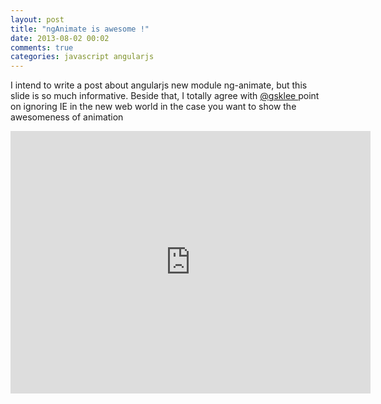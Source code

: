 ```yaml
---
layout: post
title: "ngAnimate is awesome !"
date: 2013-08-02 00:02
comments: true
categories: javascript angularjs
---
```


I intend to write a post about angularjs new module ng-animate, but this slide is so much informative. Beside that, I totally agree with [ @gsklee ](https://twitter.com/gsklee) point on ignoring IE in the new web world in the case you want to show the awesomeness of animation

<iframe src="http://slid.es/gsklee/animation-in-angularjs/embed" width="576" height="420" scrolling="no" frameborder="0" webkitallowfullscreen mozallowfullscreen allowfullscreen></iframe>
